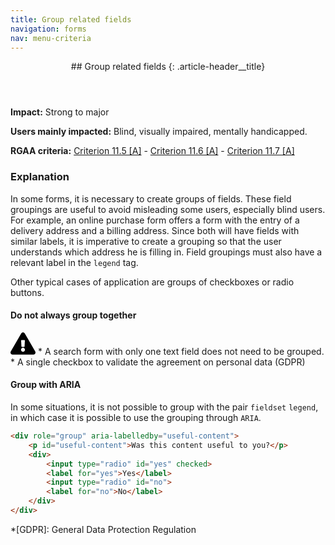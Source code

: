 ```yaml
---
title: Group related fields
navigation: forms
nav: menu-criteria
---
```


<header>
## Group related fields
{: .article-header__title}
</header>

**Impact:** Strong to major

**Users mainly impacted:** Blind, visually impaired, mentally handicapped.

**RGAA criteria:** [Criterion 11.5 [A]](http://disic.github.io/rgaa_referentiel_en/criteria.html#crit-11-5) - [Criterion 11.6 [A]](http://disic.github.io/rgaa_referentiel_en/criteria.html#crit-11-6) - [Criterion 11.7 [A]](http://disic.github.io/rgaa_referentiel_en/criteria.html#crit-11-7)

### Explanation

In some forms, it is necessary to create groups of fields. These field groupings are useful to avoid misleading some users, especially blind users. For example, an online purchase form offers a form with the entry of a delivery address and a billing address. Since both will have fields with similar labels, it is imperative to create a grouping so that the user understands which address he is filling in. Field groupings must also have a relevant label in the `legend` tag.

Other typical cases of application are groups of checkboxes or radio buttons.

#### Do not always group together
<div class="important">
<svg role="img" aria-label="Important" xmlns="http://www.w3.org/2000/svg" viewBox="0 0 576 512" width="40" height="36"><title>Important</title><path d="M569.517 440.013C587.975 472.007 564.806 512 527.94 512H48.054c-36.937 0-59.999-40.055-41.577-71.987L246.423 23.985c18.467-32.009 64.72-31.951 83.154 0l239.94 416.028zM288 354c-25.405 0-46 20.595-46 46s20.595 46 46 46 46-20.595 46-46-20.595-46-46-46zm-43.673-165.346l7.418 136c.347 6.364 5.609 11.346 11.982 11.346h48.546c6.373 0 11.635-4.982 11.982-11.346l7.418-136c.375-6.874-5.098-12.654-11.982-12.654h-63.383c-6.884 0-12.356 5.78-11.981 12.654z"/></svg>
 * A search form with only one text field does not need to be grouped.
 * A single checkbox to validate the agreement on personal data (GDPR)
</div>

#### Group with ARIA

In some situations, it is not possible to group with the pair `fieldset` `legend`, in which case it is possible to use the grouping through `ARIA`.

```html
<div role="group" aria-labelledby="useful-content">
    <p id="useful-content">Was this content useful to you?</p>
    <div>
        <input type="radio" id="yes" checked>
        <label for="yes">Yes</label>
        <input type="radio" id="no">
        <label for="no">No</label>
    </div>
</div>
```

*[GDPR]: General Data Protection Regulation
